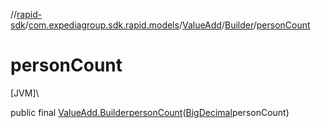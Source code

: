 //[rapid-sdk](../../../../index.md)/[com.expediagroup.sdk.rapid.models](../../index.md)/[ValueAdd](../index.md)/[Builder](index.md)/[personCount](person-count.md)

# personCount

[JVM]\

public final [ValueAdd.Builder](index.md)[personCount](person-count.md)([BigDecimal](https://docs.oracle.com/javase/8/docs/api/java/math/BigDecimal.html)personCount)

